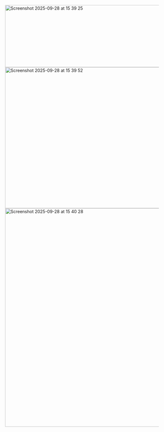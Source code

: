 <img width="667" height="204" alt="Screenshot 2025-09-28 at 15 39 25" src="https://github.com/user-attachments/assets/cedef6e8-3ab6-40d1-a988-815096013f4c" />

<img width="1279" height="463" alt="Screenshot 2025-09-28 at 15 39 52" src="https://github.com/user-attachments/assets/2ca16109-b1b8-40f6-bab8-1823a6797a71" />

<img width="1219" height="717" alt="Screenshot 2025-09-28 at 15 40 28" src="https://github.com/user-attachments/assets/80f4e490-c465-4a99-80a1-8e7d359b7874" />
